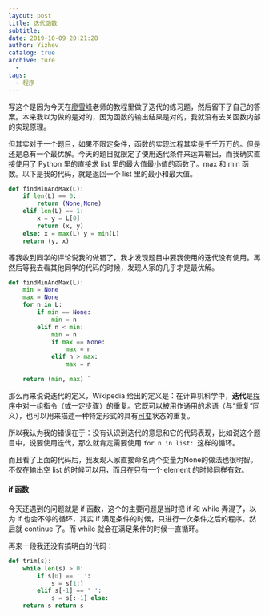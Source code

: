 ```yaml
---
layout: post
title: 迭代函数
subtitle: 
date: 2019-10-09 20:21:28
author: Yizhev
catalog: true
archive: ture
  - 
tags:
  - 程序
---
```


写这个是因为今天在[廖雪峰](https://www.liaoxuefeng.com/wiki/1016959663602400/1017316949097888)老师的教程里做了迭代的练习题，然后留下了自己的答案。本来我以为做的是对的，因为函数的输出结果是对的，我就没有去关函数内部的实现原理。

但其实对于一个题目，如果不限定条件，函数的实现过程其实是千千万万的。但是还是总有一个最优解。今天的题目就限定了使用迭代条件来运算输出，而我确实直接使用了 Python 里的直接求 list 里的最大值最小值的函数了。max 和 min 函数。以下是我的代码，就是返回一个 list 里的最小和最大值。

```python
def findMinAndMax(L): 
    if len(L) == 0: 
        return (None,None) 
    elif len(L) == 1: 
        x = y = L[0] 
        return (x, y) 
    else: x = max(L) y = min(L) 
    return (y, x)
```

等我收到同学的评论说我的做错了，我才发现题目中要我使用的迭代没有使用。再然后等我去看其他同学的代码的时候，发现人家的几乎才是最优解。

```python
def findMinAndMax(L): 
    min = None 
    max = None 
    for n in L: 
        if min == None: 
            min = n 
        elif n < min: 
            min = n 
            if max == None: 
                max = n 
            elif n > max: 
                max = n 
           
    return (min, max) `
```

那么再来说说迭代的定义，Wikipedia 给出的定义是：在计算机科学中，**迭代**是[程序](https://zh.wikipedia.org/wiki/%E7%A8%8B%E5%BA%8F)中对一组指令（或一定步骤）的重复。它既可以被用作通用的术语（与“重复”同义），也可以用来描述一种特定形式的具有[可变](https://zh.wikipedia.org/wiki/%E4%B8%8D%E5%8F%AF%E5%8F%98%E5%AF%B9%E8%B1%A1)状态的重复。  


所以我认为我的错误在于：没有认识到迭代的意思和它的代码表现，比如说这个题目中，说要使用迭代，那么就肯定需要使用 ```for n in list: ```这样的循环。

而且看了上面的代码后，我发现人家直接命名两个变量为None的做法也很明智。不仅在输出空 list 的时候可以用，而且在只有一个 element 的时候同样有效。

#### if 函数

今天还遇到的问题就是 if 函数，这个的主要问题是当时把 if 和 while 弄混了，以为 if 也会不停的循环，其实 if 满足条件的时候，只进行一次条件之后的程序。然后就 continue 了。而 while 就会在满足条件的时候一直循环。

再来一段我还没有搞明白的代码：

```python
def trim(s): 
    while len(s) > 0: 
        if s[0] == ' ': 
            s = s[1:] 
        elif s[-1] == ' ': 
            s = s[:-1] else: 
  	return s return s
```

